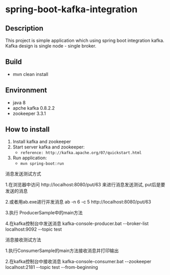 # spring-boot-kafka-integration

## Description
This project is simple application which using spring boot integration kafka. Kafka design is single node - single broker.

## Build
* mvn clean install

## Environment
* java 8
* apche kafka 0.8.2.2
* zookeeper 3.3.1

## How to install
1. Install kafka and zookeeper
2. Start server kafka and zookeeper: 
	* `reference: http://kafka.apache.org/07/quickstart.html` 
3. Run application:
	* `mvn spring-boot:run`

消息发送测试方式

1.在浏览器中访问 http://localhost:8080/put/63 来进行消息发送测试, put后是要发送的消息

2.或者用ab.exe进行并发消息 ab -n 6 -c 5 http://localhost:8080/put/63

3.执行 ProducerSample中的main方法

4.在kafka控制台中发送消息 kafka-console-producer.bat --broker-list localhost:9092 --topic test 


消息接收测试方法

1.执行ConsumerSample的main方法接收消息并打印输出

2.在kafka控制台中接收消息 kafka-console-consumer.bat --zookeeper localhost:2181 --topic test --from-beginning


